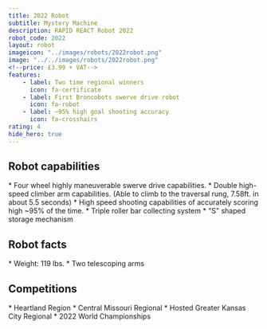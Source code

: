 ```yaml
---
title: 2022 Robot
subtitle: Mystery Machine 
description: RAPID REACT Robot 2022
robot_code: 2022
layout: robot
imageicon: "../images/robots/2022robot.png"
image: "../../images/robots/2022robot.png"
<!--price: £3.99 + VAT-->
features:
    - label: Two time regional winners
      icon: fa-certificate
    - label: First Broncobots swerve drive robot
      icon: fa-robot
    - label: ~95% high goal shooting accuracy
      icon: fa-crosshairs
rating: 4
hide_hero: true
---
```


<h2>Robot capabilities</h2>
* Four wheel highly maneuverable swerve drive capabilities.
* Double high-speed climber arm capabilities. (Able to climb to the traversal rung, 7.58ft. in about 5.5 seconds)
* High speed shooting capabilities of accurately scoring high ~95% of the time.
* Triple roller bar collecting system
* "S" shaped storage mechanism

<h2>Robot facts</h2>
* Weight: 119 lbs.
* Two telescoping arms

<h2>Competitions</h2>
* Heartland Region
* Central Missouri Regional
* Hosted Greater Kansas City Regional
* 2022 World Championships
